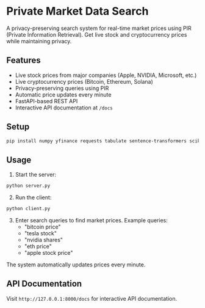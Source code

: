# Private Market Data Search

A privacy-preserving search system for real-time market prices using PIR (Private Information Retrieval). Get live stock and cryptocurrency prices while maintaining privacy.

## Features
- Live stock prices from major companies (Apple, NVIDIA, Microsoft, etc.)
- Live cryptocurrency prices (Bitcoin, Ethereum, Solana)
- Privacy-preserving queries using PIR
- Automatic price updates every minute
- FastAPI-based REST API
- Interactive API documentation at `/docs`

## Setup

```bash
pip install numpy yfinance requests tabulate sentence-transformers scikit-learn fastapi uvicorn aiohttp
```

## Usage

1. Start the server:
```bash
python server.py
```

2. Run the client:
```bash
python client.py
```

3. Enter search queries to find market prices. Example queries:
   - "bitcoin price"
   - "tesla stock"
   - "nvidia shares"
   - "eth price"
   - "apple stock price"

The system automatically updates prices every minute.

## API Documentation

Visit `http://127.0.0.1:8000/docs` for interactive API documentation. 